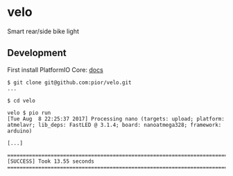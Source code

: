 # velo
Smart rear/side bike light

## Development

First install PlatformIO Core: [docs](http://docs.platformio.org/en/latest/installation.html)

```shell
$ git clone git@github.com:pior/velo.git
...

$ cd velo

velo $ pio run
[Tue Aug  8 22:25:37 2017] Processing nano (targets: upload; platform: atmelavr; lib_deps: FastLED @ 3.1.4; board: nanoatmega328; framework: arduino)

[...]

======================================================================================= [SUCCESS] Took 13.55 seconds =======================================================================================
```




